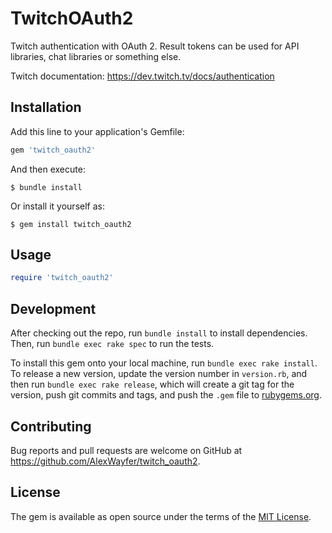 # TwitchOAuth2

Twitch authentication with OAuth 2.
Result tokens can be used for API libraries, chat libraries or something else.

Twitch documentation: https://dev.twitch.tv/docs/authentication

## Installation

Add this line to your application's Gemfile:

```ruby
gem 'twitch_oauth2'
```

And then execute:

```
$ bundle install
```

Or install it yourself as:

```
$ gem install twitch_oauth2
```

## Usage

```ruby
require 'twitch_oauth2'
```

## Development

After checking out the repo, run `bundle install` to install dependencies.
Then, run `bundle exec rake spec` to run the tests.

To install this gem onto your local machine, run `bundle exec rake install`.
To release a new version, update the version number in `version.rb`,
and then run `bundle exec rake release`, which will create a git tag
for the version, push git commits and tags, and push the `.gem` file
to [rubygems.org](https://rubygems.org).

## Contributing

Bug reports and pull requests are welcome on GitHub at
https://github.com/AlexWayfer/twitch_oauth2.


## License

The gem is available as open source under the terms of the
[MIT License](https://opensource.org/licenses/MIT).
